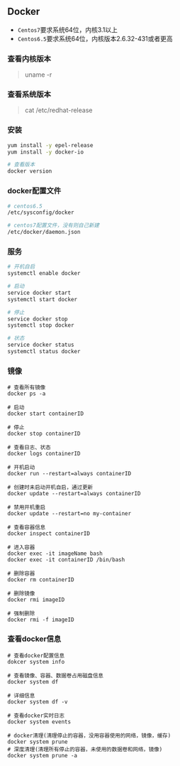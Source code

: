 ## Docker

* `Centos7`要求系统64位，内核3.1以上
* `Centos6.5`要求系统64位，内核版本2.6.32-431或者更高



### 查看内核版本

> uname -r

### 查看系统版本

> cat /etc/redhat-release

### 安装

```bash
yum install -y epel-release
yum install -y docker-io

# 查看版本
docker version
```

### docker配置文件

```bash
# centos6.5
/etc/sysconfig/docker

# centos7配置文件，没有则自己新建
/etc/docker/daemon.json
```

### 服务

```bash
# 开机自启
systemctl enable docker

# 启动
service docker start
systemctl start docker

# 停止
service docker stop
systemctl stop docker

# 状态
service docker status
systemctl status docker
```

### 镜像

```shell
# 查看所有镜像
docker ps -a

# 启动
docker start containerID

# 停止
docker stop containerID

# 查看日志、状态
docker logs containerID

# 开机启动
docker run --restart=always containerID

# 创建时未启动开机自启，通过更新
docker update --restart=always containerID

# 禁用开机重启
docker update --restart=no my-container

# 查看容器信息
docker inspect containerID

# 进入容器
docker exec -it imageName bash
docker exec -it containerID /bin/bash

# 删除容器
docker rm containerID

# 删除镜像
docker rmi imageID

# 强制删除
docker rmi -f imageID
```

### 查看docker信息

```shell
# 查看docker配置信息
dokcer system info

# 查看镜像、容器、数据卷占用磁盘信息
docker system df

# 详细信息
docker system df -v

# 查看docker实时日志
docker system events

# docker清理(清理停止的容器，没用容器使用的网络，镜像，缓存)
docker system prune
# 深度清理(清理所有停止的容器，未使用的数据卷和网络，镜像)
docker system prune -a
```

